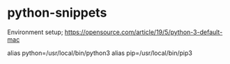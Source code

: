 # python-snippets

Environment setup;
https://opensource.com/article/19/5/python-3-default-mac

alias python=/usr/local/bin/python3
alias pip=/usr/local/bin/pip3